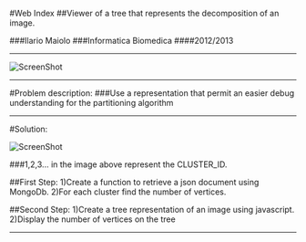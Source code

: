 #Web Index
##Viewer of a tree that represents the decomposition of an image.


###Ilario Maiolo
###Informatica Biomedica
####2012/2013

- - -

![ScreenShot](https://raw.github.com/cvdlab-bio/webindex/maiolo_dev_branch/slides%20Ilario%20Maiolo/immagine_sommario.png)

- - -

#Problem description:
###Use a representation that permit an easier debug understanding for the partitioning algorithm

- - -

#Solution:

![ScreenShot](https://raw.github.com/cvdlab-bio/webindex/maiolo_dev_branch/slides%20Ilario%20Maiolo/image_final.png)	

###1,2,3... in the image above represent the CLUSTER_ID.

##First Step:
	1)Create a function to retrieve a json document using MongoDb.
	2)For each cluster find the number of vertices. 

##Second Step:
	1)Create a tree representation of an image using javascript.
	2)Display the number of vertices on the tree
- - -